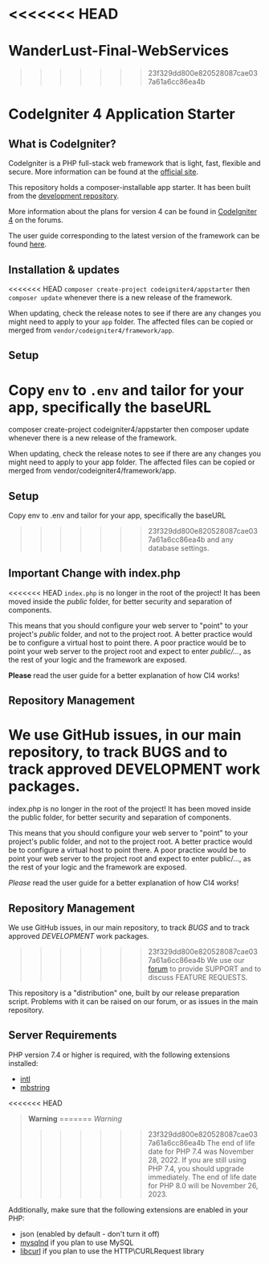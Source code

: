 <<<<<<< HEAD
=======
# WanderLust-Final-WebServices
>>>>>>> 23f329dd800e820528087cae037a61a6cc86ea4b
# CodeIgniter 4 Application Starter

## What is CodeIgniter?

CodeIgniter is a PHP full-stack web framework that is light, fast, flexible and secure.
More information can be found at the [official site](https://codeigniter.com).

This repository holds a composer-installable app starter.
It has been built from the
[development repository](https://github.com/codeigniter4/CodeIgniter4).

More information about the plans for version 4 can be found in [CodeIgniter 4](https://forum.codeigniter.com/forumdisplay.php?fid=28) on the forums.

The user guide corresponding to the latest version of the framework can be found
[here](https://codeigniter4.github.io/userguide/).

## Installation & updates

<<<<<<< HEAD
`composer create-project codeigniter4/appstarter` then `composer update` whenever
there is a new release of the framework.

When updating, check the release notes to see if there are any changes you might need to apply
to your `app` folder. The affected files can be copied or merged from
`vendor/codeigniter4/framework/app`.

## Setup

Copy `env` to `.env` and tailor for your app, specifically the baseURL
=======
composer create-project codeigniter4/appstarter then composer update whenever
there is a new release of the framework.

When updating, check the release notes to see if there are any changes you might need to apply
to your app folder. The affected files can be copied or merged from
vendor/codeigniter4/framework/app.

## Setup

Copy env to .env and tailor for your app, specifically the baseURL
>>>>>>> 23f329dd800e820528087cae037a61a6cc86ea4b
and any database settings.

## Important Change with index.php

<<<<<<< HEAD
`index.php` is no longer in the root of the project! It has been moved inside the *public* folder,
for better security and separation of components.

This means that you should configure your web server to "point" to your project's *public* folder, and
not to the project root. A better practice would be to configure a virtual host to point there. A poor practice would be to point your web server to the project root and expect to enter *public/...*, as the rest of your logic and the
framework are exposed.

**Please** read the user guide for a better explanation of how CI4 works!

## Repository Management

We use GitHub issues, in our main repository, to track **BUGS** and to track approved **DEVELOPMENT** work packages.
=======
index.php is no longer in the root of the project! It has been moved inside the public folder,
for better security and separation of components.

This means that you should configure your web server to "point" to your project's public folder, and
not to the project root. A better practice would be to configure a virtual host to point there. A poor practice would be to point your web server to the project root and expect to enter public/..., as the rest of your logic and the
framework are exposed.

*Please* read the user guide for a better explanation of how CI4 works!

## Repository Management

We use GitHub issues, in our main repository, to track *BUGS* and to track approved *DEVELOPMENT* work packages.
>>>>>>> 23f329dd800e820528087cae037a61a6cc86ea4b
We use our [forum](http://forum.codeigniter.com) to provide SUPPORT and to discuss
FEATURE REQUESTS.

This repository is a "distribution" one, built by our release preparation script.
Problems with it can be raised on our forum, or as issues in the main repository.

## Server Requirements

PHP version 7.4 or higher is required, with the following extensions installed:

- [intl](http://php.net/manual/en/intl.requirements.php)
- [mbstring](http://php.net/manual/en/mbstring.installation.php)

<<<<<<< HEAD
> **Warning**
=======
> *Warning*
>>>>>>> 23f329dd800e820528087cae037a61a6cc86ea4b
> The end of life date for PHP 7.4 was November 28, 2022. If you are
> still using PHP 7.4, you should upgrade immediately. The end of life date
> for PHP 8.0 will be November 26, 2023.

Additionally, make sure that the following extensions are enabled in your PHP:

- json (enabled by default - don't turn it off)
- [mysqlnd](http://php.net/manual/en/mysqlnd.install.php) if you plan to use MySQL
- [libcurl](http://php.net/manual/en/curl.requirements.php) if you plan to use the HTTP\CURLRequest library
